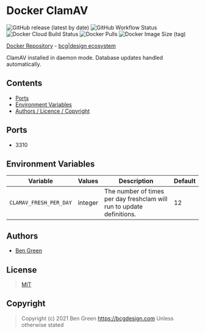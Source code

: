 # Docker ClamAV

![GitHub release (latest by date)](https://img.shields.io/github/v/release/bencgreen/docker-clamav) ![GitHub Workflow Status](https://img.shields.io/github/workflow/status/bencgreen/docker-clamav/build?label=github) ![Docker Cloud Build Status](https://img.shields.io/docker/cloud/build/bcgdesign/clamav?label=docker) ![Docker Pulls](https://img.shields.io/docker/pulls/bcgdesign/clamav?label=pulls) ![Docker Image Size (tag)](https://img.shields.io/docker/image-size/bcgdesign/clamav/latest?label=size)

[Docker Repository](https://hub.docker.com/r/bcgdesign/clamav) - [bcg|design ecosystem](https://github.com/bencgreen/docker)

ClamAV installed in daemon mode. Database updates handled automatically.

## Contents

* [Ports](#ports)
* [Environment Variables](#environment-variables)
* [Authors / Licence / Copyright](#authors)

## Ports

* 3310

## Environment Variables

| Variable               | Values  | Description                                                           | Default |
| ---------------------- | ------- | --------------------------------------------------------------------- | ------- |
| `CLAMAV_FRESH_PER_DAY` | integer | The number of times per day freshclam will run to update definitions. | 12      |

## Authors

* [Ben Green](https://github.com/bencgreen)

## License

> [MIT](https://bcg.mit-license.org/2020)

## Copyright

> Copyright (c) 2021 Ben Green <https://bcgdesign.com>
> Unless otherwise stated

